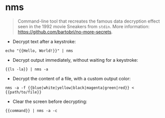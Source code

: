 # nms

> Command-line tool that recreates the famous data decryption effect seen in the 1992 movie Sneakers from `stdin`.
> More information: <https://github.com/bartobri/no-more-secrets>.

- Decrypt text after a keystroke:

`echo "{{Hello, World!}}" | nms`

- Decrypt output immediately, without waiting for a keystroke:

`{{ls -la}} | nms -a`

- Decrypt the content of a file, with a custom output color:

`nms -a -f {{blue|white|yellow|black|magenta|green|red}} < {{path/to/file}}`

- Clear the screen before decrypting:

`{{command}} | nms -a -c`
